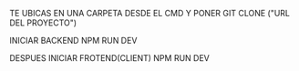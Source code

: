 TE UBICAS EN UNA CARPETA DESDE EL CMD Y PONER
GIT CLONE ("URL DEL PROYECTO")

INICIAR BACKEND
NPM RUN DEV

DESPUES INICIAR FROTEND(CLIENT)
NPM RUN DEV
